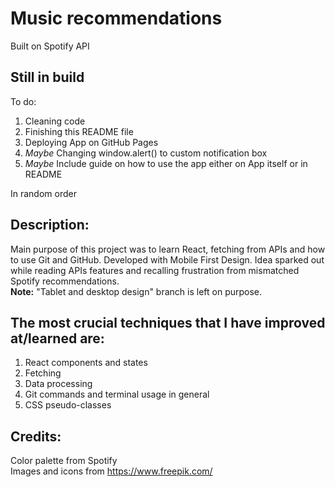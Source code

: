 # Music recommendations

Built on Spotify API

## Still in build
<!-- yeah for now I copied my previous README file and modified it to match this project -->

To do:
1. Cleaning code
2. Finishing this README file
3. Deploying App on GitHub Pages
4. *Maybe* Changing window.alert() to  custom notification box
5. *Maybe* Include guide on how to use the app either on App itself or in README

In random order

<!-- ## Link: here put link to the App  -->

## Description:
Main purpose of this project was to learn React, fetching from APIs and how to use Git and GitHub.
Developed with Mobile First Design. Idea sparked out while reading APIs features
and recalling frustration from mismatched Spotify recommendations.<br>
**Note:** "Tablet and desktop design" branch is left on purpose.

## The most crucial techniques that I have improved at/learned are:
1. React components and states
2. Fetching
3. Data processing
4. Git commands and terminal usage in general
5. CSS pseudo-classes

<!-- ## Usability:
Othar than finalizing payment and "download" of the menu being self-promotion
and not matching their description everything else should work as expected.
All data is being stored as Local Storage so if you want to get rid of it
[here](https://www.leadshook.com/help/how-to-clear-local-storage-in-google-chrome-browser/) is a quick tutorial. -->

## Credits:
Color palette from Spotify<br>
Images and icons from https://www.freepik.com/<br>